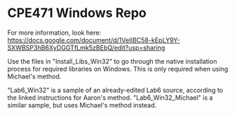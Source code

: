 # CPE471 Windows Repo

For more information, look here:
https://docs.google.com/document/d/1VeIIBC58-kEpLY9Y-SXWBSP3hB6XyDGGTfLmk5zBEbQ/edit?usp=sharing

Use the files in "Install_Libs_Win32" to go through the native installation process for required libraries on Windows. This is only required when using Michael's method.

"Lab6_Win32" is a sample of an already-edited Lab6 source, according to the linked instructions for Aaron's method.
"Lab6_Win32_Michael" is a similar sample, but uses Michael's method instead.